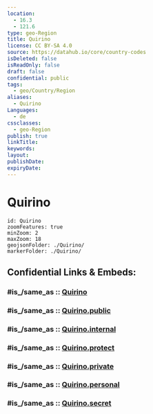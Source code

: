 ```yaml
---
location:
  - 16.3
  - 121.6
type: geo-Region
title: Quirino
license: CC BY-SA 4.0
source: https://datahub.io/core/country-codes
isDeleted: false
isReadOnly: false
draft: false
confidential: public
tags:
  - geo/Country/Region
aliases:
  - Quirino
Languages:
  - de
cssclasses:
  - geo-Region
publish: true
linkTitle:
keywords:
layout:
publishDate:
expiryDate:
---
```


# Quirino

```leaflet
id: Quirino
zoomFeatures: true 
minZoom: 2 
maxZoom: 18
geojsonFolder: ./Quirino/
markerFolder: ./Quirino/
```


## Confidential Links & Embeds: 

### #is_/same_as :: [Quirino](/_Standards/Earth/Continent/Asia/Asia~South~East/Malay_Archipelago/Philippines/Regions~Philippines/Quirino.md) 

### #is_/same_as :: [Quirino.public](/_public/Earth/Continent/Asia/Asia~South~East/Malay_Archipelago/Philippines/Regions~Philippines/Quirino.public.md) 

### #is_/same_as :: [Quirino.internal](/_internal/Earth/Continent/Asia/Asia~South~East/Malay_Archipelago/Philippines/Regions~Philippines/Quirino.internal.md) 

### #is_/same_as :: [Quirino.protect](/_protect/Earth/Continent/Asia/Asia~South~East/Malay_Archipelago/Philippines/Regions~Philippines/Quirino.protect.md) 

### #is_/same_as :: [Quirino.private](/_private/Earth/Continent/Asia/Asia~South~East/Malay_Archipelago/Philippines/Regions~Philippines/Quirino.private.md) 

### #is_/same_as :: [Quirino.personal](/_personal/Earth/Continent/Asia/Asia~South~East/Malay_Archipelago/Philippines/Regions~Philippines/Quirino.personal.md) 

### #is_/same_as :: [Quirino.secret](/_secret/Earth/Continent/Asia/Asia~South~East/Malay_Archipelago/Philippines/Regions~Philippines/Quirino.secret.md)


